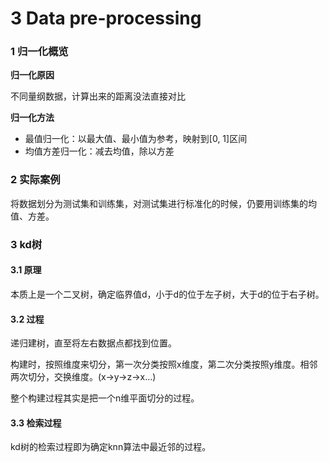 # 3 Data pre-processing

### 1 归一化概览

**归一化原因**

不同量纲数据，计算出来的距离没法直接对比

**归一化方法**

- 最值归一化：以最大值、最小值为参考，映射到[0, 1]区间
- 均值方差归一化：减去均值，除以方差

### 2 实际案例

将数据划分为测试集和训练集，对测试集进行标准化的时候，仍要用训练集的均值、方差。

### 3 kd树



#### 3.1 原理

本质上是一个二叉树，确定临界值d，小于d的位于左子树，大于d的位于右子树。

#### 3.2 过程

递归建树，直至将左右数据点都找到位置。

构建时，按照维度来切分，第一次分类按照x维度，第二次分类按照y维度。相邻两次切分，交换维度。(x->y->z->x...)

整个构建过程其实是把一个n维平面切分的过程。

#### 3.3 检索过程

kd树的检索过程即为确定knn算法中最近邻的过程。




























